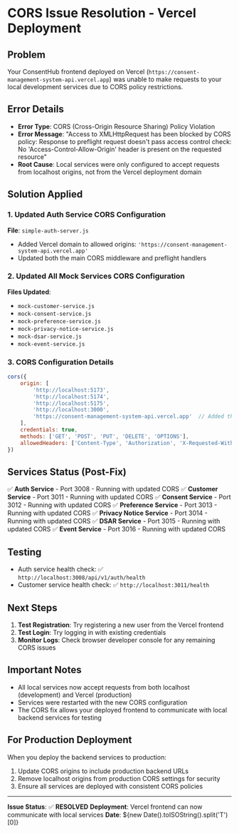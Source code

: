 # CORS Issue Resolution - Vercel Deployment

## Problem
Your ConsentHub frontend deployed on Vercel (`https://consent-management-system-api.vercel.app`) was unable to make requests to your local development services due to CORS policy restrictions.

## Error Details
- **Error Type**: CORS (Cross-Origin Resource Sharing) Policy Violation
- **Error Message**: "Access to XMLHttpRequest has been blocked by CORS policy: Response to preflight request doesn't pass access control check: No 'Access-Control-Allow-Origin' header is present on the requested resource"
- **Root Cause**: Local services were only configured to accept requests from localhost origins, not from the Vercel deployment domain

## Solution Applied

### 1. Updated Auth Service CORS Configuration
**File**: `simple-auth-server.js`
- Added Vercel domain to allowed origins: `'https://consent-management-system-api.vercel.app'`
- Updated both the main CORS middleware and preflight handlers

### 2. Updated All Mock Services CORS Configuration
**Files Updated**:
- `mock-customer-service.js`
- `mock-consent-service.js`
- `mock-preference-service.js`
- `mock-privacy-notice-service.js`
- `mock-dsar-service.js`
- `mock-event-service.js`

### 3. CORS Configuration Details
```javascript
cors({
    origin: [
        'http://localhost:5173', 
        'http://localhost:5174', 
        'http://localhost:5175', 
        'http://localhost:3000',
        'https://consent-management-system-api.vercel.app'  // Added this
    ],
    credentials: true,
    methods: ['GET', 'POST', 'PUT', 'DELETE', 'OPTIONS'],
    allowedHeaders: ['Content-Type', 'Authorization', 'X-Requested-With', 'Accept', 'Origin']
})
```

## Services Status (Post-Fix)
✅ **Auth Service** - Port 3008 - Running with updated CORS
✅ **Customer Service** - Port 3011 - Running with updated CORS
✅ **Consent Service** - Port 3012 - Running with updated CORS
✅ **Preference Service** - Port 3013 - Running with updated CORS
✅ **Privacy Notice Service** - Port 3014 - Running with updated CORS
✅ **DSAR Service** - Port 3015 - Running with updated CORS
✅ **Event Service** - Port 3016 - Running with updated CORS

## Testing
- Auth service health check: ✅ `http://localhost:3008/api/v1/auth/health`
- Customer service health check: ✅ `http://localhost:3011/health`

## Next Steps
1. **Test Registration**: Try registering a new user from the Vercel frontend
2. **Test Login**: Try logging in with existing credentials
3. **Monitor Logs**: Check browser developer console for any remaining CORS issues

## Important Notes
- All local services now accept requests from both localhost (development) and Vercel (production)
- Services were restarted with the new CORS configuration
- The CORS fix allows your deployed frontend to communicate with local backend services for testing

## For Production Deployment
When you deploy the backend services to production:
1. Update CORS origins to include production backend URLs
2. Remove localhost origins from production CORS settings for security
3. Ensure all services are deployed with consistent CORS policies

---
**Issue Status**: ✅ **RESOLVED**
**Deployment**: Vercel frontend can now communicate with local services
**Date**: ${new Date().toISOString().split('T')[0]}
